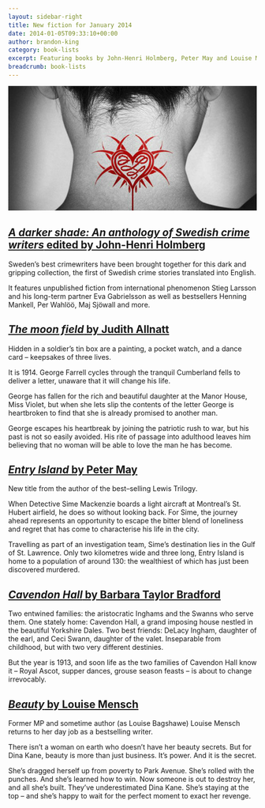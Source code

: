 ```yaml
---
layout: sidebar-right
title: New fiction for January 2014
date: 2014-01-05T09:33:10+00:00
author: brandon-king
category: book-lists
excerpt: Featuring books by John-Henri Holmberg, Peter May and Louise Mensch.
breadcrumb: book-lists
---
```

![A darker shade: An anthology of Swedish crime writers edited by John-Henri Holmberg](/images/featured/featured-a-darker-shade.jpg)

## [<cite>A darker shade: An anthology of Swedish crime writers</cite> edited by John-Henri Holmberg](https://suffolk.spydus.co.uk/cgi-bin/spydus.exe/ENQ/OPAC/BIBENQ/1666587?QRY=CTIBIB%3C%20IRN(35041172)&QRYTEXT=A%20darker%20shade%20%3A%2017%20Swedish%20stories%20of%20murder%2C%20mystery%20%26%20suspense)

Sweden&#8217;s best crimewriters have been brought together for this dark and gripping collection, the first of Swedish crime stories translated into English.

It features unpublished fiction from international phenomenon Stieg Larsson and his long-term partner Eva Gabrielsson as well as bestsellers Henning Mankell, Per Wahlöö, Maj Sjöwall and more.

## [<cite>The moon field</cite> by Judith Allnatt](https://suffolk.spydus.co.uk/cgi-bin/spydus.exe/ENQ/OPAC/BIBENQ/1667066?QRY=CTIBIB%3C%20IRN(34003684)&QRYTEXT=The%20moon%20field)

Hidden in a soldier&#8217;s tin box are a painting, a pocket watch, and a dance card – keepsakes of three lives.

It is 1914. George Farrell cycles through the tranquil Cumberland fells to deliver a letter, unaware that it will change his life.

George has fallen for the rich and beautiful daughter at the Manor House, Miss Violet, but when she lets slip the contents of the letter George is heartbroken to find that she is already promised to another man.

George escapes his heartbreak by joining the patriotic rush to war, but his past is not so easily avoided. His rite of passage into adulthood leaves him believing that no woman will be able to love the man he has become.

## [<cite>Entry Island</cite> by Peter May](https://suffolk.spydus.co.uk/cgi-bin/spydus.exe/ENQ/OPAC/BIBENQ/1667860?QRY=CTIBIB%3C%20IRN(31742391)&QRYTEXT=Entry%20Island)

New title from the author of the best–selling Lewis Trilogy.

When Detective Sime Mackenzie boards a light aircraft at Montreal&#8217;s St. Hubert airfield, he does so without looking back. For Sime, the journey ahead represents an opportunity to escape the bitter blend of loneliness and regret that has come to characterise his life in the city.

Travelling as part of an investigation team, Sime&#8217;s destination lies in the Gulf of St. Lawrence. Only two kilometres wide and three long, Entry Island is home to a population of around 130: the wealthiest of which has just been discovered murdered.

## [<cite>Cavendon Hall</cite> by Barbara Taylor Bradford](https://suffolk.spydus.co.uk/cgi-bin/spydus.exe/ENQ/OPAC/BIBENQ/1668918?QRY=CTIBIB%3C%20IRN(31742262)&QRYTEXT=Cavendon%20Hall)

Two entwined families: the aristocratic Inghams and the Swanns who serve them. One stately home: Cavendon Hall, a grand imposing house nestled in the beautiful Yorkshire Dales. Two best friends: DeLacy Ingham, daughter of the earl, and Ceci Swann, daughter of the valet. Inseparable from childhood, but with two very different destinies.

But the year is 1913, and soon life as the two families of Cavendon Hall know it – Royal Ascot, supper dances, grouse season feasts – is about to change irrevocably.

## [<cite>Beauty</cite> by Louise Mensch](http://suffolk.spydus.co.uk/cgi-bin/spydus.exe/ENQ/OPAC/BIBENQ/6517631?QRY=CTIBIB%3C%20IRN(406280)&QRYTEXT=Beauty)

Former MP and sometime author (as Louise Bagshawe) Louise Mensch returns to her day job as a bestselling writer.

There isn&#8217;t a woman on earth who doesn&#8217;t have her beauty secrets. But for Dina Kane, beauty is more than just business. It&#8217;s power. And it is the secret.

She&#8217;s dragged herself up from poverty to Park Avenue. She&#8217;s rolled with the punches. And she&#8217;s learned how to win. Now someone is out to destroy her, and all she&#8217;s built. They&#8217;ve underestimated Dina Kane. She&#8217;s staying at the top – and she&#8217;s happy to wait for the perfect moment to exact her revenge.
